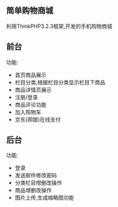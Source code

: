 ﻿## 简单购物商城

利用ThinkPHP3.2.3框架,开发的手机购物商城

## 前台
功能:
*  首页商品展示
*  栏目分类,根据栏目分类显示栏目下商品
*  商品详情页展示
*  注册/登录
*  商品评论功能
*  加入购物车
*  京东(网银)在线支付


## 后台

功能:

*  登录
*  发送邮件修改密码
*  分类栏目增删改操作
*  商品增删改操作
*  图片上传,生成缩略图功能
